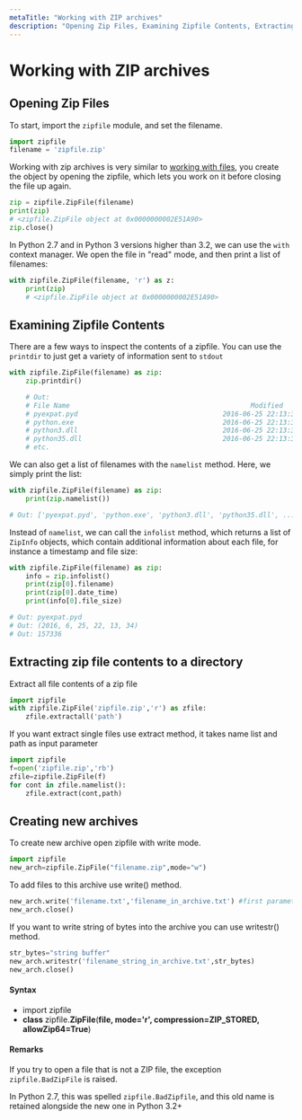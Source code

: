 ```yaml
---
metaTitle: "Working with ZIP archives"
description: "Opening Zip Files, Examining Zipfile Contents, Extracting zip file contents to a directory, Creating new archives"
---
```


# Working with ZIP archives



## Opening Zip Files


To start, import the `zipfile` module, and set the filename.

```py
import zipfile
filename = 'zipfile.zip'

```

Working with zip archives is very similar to [working with files](https://stackoverflow.com/documentation/python/267/files-folders-io), you create the object by opening the zipfile, which lets you work on it before closing the file up again.

```py
zip = zipfile.ZipFile(filename)
print(zip)
# <zipfile.ZipFile object at 0x0000000002E51A90>
zip.close()

```

In Python 2.7 and in Python 3 versions higher than 3.2, we can use the `with` context manager. We open the file in "read" mode, and then print a list of filenames:

```py
with zipfile.ZipFile(filename, 'r') as z:
    print(zip)
    # <zipfile.ZipFile object at 0x0000000002E51A90>

```



## Examining Zipfile Contents


There are a few ways to inspect the contents of a zipfile. You can use the `printdir` to just get a variety of information sent to `stdout`

```py
with zipfile.ZipFile(filename) as zip:
    zip.printdir()

    # Out:
    # File Name                                             Modified             Size
    # pyexpat.pyd                                    2016-06-25 22:13:34       157336
    # python.exe                                     2016-06-25 22:13:34        39576
    # python3.dll                                    2016-06-25 22:13:34        51864
    # python35.dll                                   2016-06-25 22:13:34      3127960
    # etc.

```

We can also get a list of filenames with the `namelist` method. Here, we simply print the list:

```py
with zipfile.ZipFile(filename) as zip:
    print(zip.namelist())

# Out: ['pyexpat.pyd', 'python.exe', 'python3.dll', 'python35.dll', ... etc. ...]

```

Instead of `namelist`, we can call the `infolist` method, which returns a list of `ZipInfo` objects, which contain additional information about each file, for instance a timestamp and file size:

```py
with zipfile.ZipFile(filename) as zip:
    info = zip.infolist()
    print(zip[0].filename)
    print(zip[0].date_time)
    print(info[0].file_size)

# Out: pyexpat.pyd
# Out: (2016, 6, 25, 22, 13, 34)
# Out: 157336

```



## Extracting zip file contents to a directory


Extract all file contents of a zip file

```py
import zipfile
with zipfile.ZipFile('zipfile.zip','r') as zfile:
    zfile.extractall('path')

```

If you want extract single files use extract method, it takes name list and path as input parameter

```py
import zipfile
f=open('zipfile.zip','rb')
zfile=zipfile.ZipFile(f)
for cont in zfile.namelist():
    zfile.extract(cont,path)

```



## Creating new archives


To create new archive open zipfile with write mode.

```py
import zipfile
new_arch=zipfile.ZipFile("filename.zip",mode="w")

```

To add files to this archive use write() method.

```py
new_arch.write('filename.txt','filename_in_archive.txt') #first parameter is filename and second parameter is filename in archive by default filename will taken if not provided
new_arch.close()

```

If you want to write string of bytes into the archive you can use writestr() method.

```py
str_bytes="string buffer"
new_arch.writestr('filename_string_in_archive.txt',str_bytes)
new_arch.close()

```



#### Syntax


- import zipfile
- **class** zipfile.**ZipFile**(**file, mode='r', compression=ZIP_STORED, allowZip64=True**)



#### Remarks


If you try to open a file that is not a ZIP file, the exception `zipfile.BadZipFile` is raised.

In Python 2.7, this was spelled `zipfile.BadZipfile`, and this old name is retained alongside the new one in Python 3.2+

